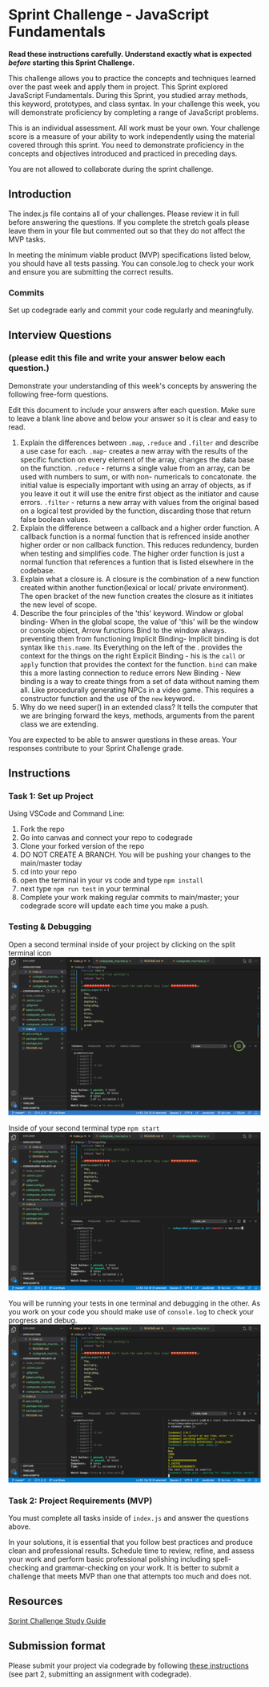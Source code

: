 # Sprint Challenge - JavaScript Fundamentals

**Read these instructions carefully. Understand exactly what is expected _before_ starting this Sprint Challenge.**

This challenge allows you to practice the concepts and techniques learned over the past week and apply them in project. This Sprint explored JavaScript Fundamentals. During this Sprint, you studied array methods, this keyword, prototypes, and class syntax. In your challenge this week, you will demonstrate proficiency by completing a range of JavaScript problems.

This is an individual assessment. All work must be your own. Your challenge score is a measure of your ability to work independently using the material covered through this sprint. You need to demonstrate proficiency in the concepts and objectives introduced and practiced in preceding days.

You are not allowed to collaborate during the sprint challenge. 

## Introduction

The index.js file contains all of your challenges. Please review it in full before answering the questions. If you complete the stretch goals please leave them in your file but commented out so that they do not affect the MVP tasks. 

In meeting the minimum viable product (MVP) specifications listed below, you should have all tests passing. You can console.log to check your work and ensure you are submitting the correct results. 

### Commits

Set up codegrade early and commit your code regularly and meaningfully. 

## Interview Questions
### (please edit this file and write your answer below each question.)
Demonstrate your understanding of this week's concepts by answering the following free-form questions.

Edit this document to include your answers after each question. Make sure to leave a blank line above and below your answer so it is clear and easy to read.

1. Explain the differences between `.map`, `.reduce` and `.filter` and describe a use case for each. 
    `.map`- creates a new array with the results of the specific function on every element of the array, changes the data base on the function.
    `.reduce` - returns a single value from an array, can be used with numbers to sum, or with non- numericals to concatonate.  the initial value is especially important with using an array of objects, as if you leave it out it will use the enitre first object as the initiator and cause errors.
    `.filter` - returns a new array with values from the original based on a logical test provided by the function, discarding those that return false boolean values.
2. Explain the difference between a callback and a higher order function.
    A callback function is a normal function that is refrenced inside another higher order or non callback function.  This reduces redundency, burden when testing and simplifies code.  The higher order function is just a normal function that references a funtion that is listed elsewhere in the codebase.
3. Explain what a closure is.
    A closure is the combination of a new function created within another function(lexical or local/ private environment).  The open bracket of the new function creates the closure as it initiates the new level of scope.
4. Describe the four principles of the 'this' keyword.
    Window or global binding- When in the global scope, the value of 'this' will be the window or console object, Arrow functions Bind to the window always. preventing them from functioning
    Implicit Binding- Implicit binding is dot syntax like `this.name`. Its Everything on the left of the . provides the context for the things on the right
    Explicit Binding - his is the `call` or `apply` function that provides the context for the function. `bind` can make this a more lasting connection to reduce errors
    New Binding - New binding is a way to create things from a set of data without naming them all. Like procedurally generating NPCs in a video game. This requires a constructor function and the use of the `new` keyword.  
5. Why do we need super() in an extended class?
    It tells the computer that we are bringing forward the keys, methods, arguments from the parent class we are extending.

You are expected to be able to answer questions in these areas. Your responses contribute to your Sprint Challenge grade. 

## Instructions

### Task 1: Set up Project

Using VSCode and Command Line:


1. Fork the repo
2. Go into canvas and connect your repo to codegrade
3. Clone your forked version of the repo
4. DO NOT CREATE A BRANCH. You will be pushing your changes to the main/master today
5. cd into your repo
6. open the terminal in your vs code and type `npm install`
7. next type `npm run test` in your terminal
8. Complete your work making regular commits to main/master; your codegrade score will update each time you make a push.


### Testing & Debugging

Open a second terminal inside of your project by clicking on the split terminal icon
![alt text](assets/split_terminal.png "Split Terminal")

Inside of your second terminal type `npm start` 
![alt text](assets/npm_start.png "type npm start")

You will be running your tests in one terminal and debugging in the other. As you work on your code you should make use of `console.log` to check your progress and debug.
![alt text](assets/tests_debug_terminal_final.png "your terminal should look like this")

### Task 2: Project Requirements (MVP)

You must complete all tasks inside of `index.js` and answer the questions above.

In your solutions, it is essential that you follow best practices and produce clean and professional results. Schedule time to review, refine, and assess your work and perform basic professional polishing including spell-checking and grammar-checking on your work. It is better to submit a challenge that meets MVP than one that attempts too much and does not.

## Resources
 
 [Sprint Challenge Study Guide](https://www.notion.so/bloomtech/Unit-1-Sprint-3-Study-Guide-033a9a00659a4ef98c12eb97e49a6110)

## Submission format

Please submit your project via codegrade by following [these instructions](https://bloomtech.notion.site/bloomtech/BloomTech-Git-Flow-Step-by-step-269f68ae3bf64eb689a8328715a179f9) (see part 2, submitting an assignment with codegrade).
